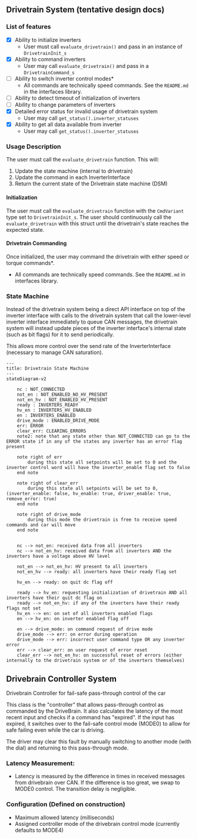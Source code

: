 
## Drivetrain System (tentative design docs)

### List of features

- [X] Ability to initialize inverters
    - User must call `evaluate_drivetrain()` and pass in an instance of `DrivetrainInit_s`
- [X] Ability to command inverters
    - User may call `evaluate_drivetrain()` and pass in a `DrivetrainCommand_s`
- [ ] Ability to switch inverter control modes*
    - All commands are technically speed commands. See the `README.md` in the interfaces library.
- [ ] Ability to detect timeout of initialization of inverters
- [ ] Ability to change parameters of inverters
- [X] Detailed error status for invalid usage of drivetrain system
    - User may call `get_status().inverter_statuses`
- [X] Ability to get all data available from inverter
    - User may call `get_status().inverter_statuses`

### Usage Description

The user must call the `evaluate_drivetrain` function. This will:
1) Update the state machine (internal to drivetrain)
2) Update the command in each InverterInterface
3) Return the current state of the Drivetrain state machine (DSM)

#### Initialization
The user must call the `evaluate_drivetrain` function with the `CmdVariant` type set to `DrivetrainInit_s`. The user should continuously call the `evaluate_drivetrain` with this struct until the drivetrain's state reaches the expected state.

#### Drivetrain Commanding

Once initialized, the user may command the drivetrain with either speed or torque commands*.
- All commands are technically speed commands. See the `README.md` in interfaces library.

### State Machine

Instead of the drivetrain system being a direct API interface on top of the inverter interface with calls to the drivetrain system that call the lower-level inverter interface immediately to queue CAN messages, the drivetrain system will instead update pieces of the inverter interface's internal state (such as bit flags) for it to send periodically.

This allows more control over the send rate of the InverterInterface (necessary to manage CAN saturation).


```
---
title: Drivetrain State Machine
---
stateDiagram-v2

    nc : NOT_CONNECTED 
    not_en : NOT_ENABLED_NO_HV_PRESENT
    not_en_hv : NOT_ENABLED_HV_PRESENT
    ready : INVERTERS_READY 
    hv_en : INVERTERS_HV_ENABLED
    en : INVERTERS_ENABLED
    drive_mode : ENABLED_DRIVE_MODE
    err: ERROR
    clear_err: CLEARING_ERRORS
    note2: note that any state other than NOT_CONNECTED can go to the ERROR state if in any of the states any inverter has an error flag present
    
    note right of err
        during this state all setpoints will be set to 0 and the inverter control word will have the inverter_enable flag set to false
    end note

    note right of clear_err
        during this state all setpoints will be set to 0, (inverter_enable: false, hv_enable: true, driver_enable: true, remove_error: true)
    end note

    note right of drive_mode
        during this mode the drivetrain is free to receive speed commands and car will move
    end note

    
    nc --> not_en: received data from all inverters
    nc --> not_en_hv: received data from all inverters AND the inverters have a voltage above HV level
    
    not_en --> not_en_hv: HV present to all inverters
    not_en_hv --> ready: all inverters have their ready flag set

    hv_en --> ready: on quit dc flag off

    ready --> hv_en: requesting initialization of drivetrain AND all inverters have their quit dc flag on
    ready --> not_en_hv: if any of the inverters have their ready flags not set
    hv_en --> en: on set of all inverters enabled flags
    en --> hv_en: on inverter enabled flag off

    en --> drive_mode: on command request of drive mode
    drive_mode --> err: on error during operation
    drive_mode --> err: incorrect user command type OR any inverter error
    err --> clear_err: on user request of error reset 
    clear_err --> not_en_hv: on successful reset of errors (either internally to the drivetrain system or of the inverters themselves)
```

## Drivebrain Controller System

Drivebrain Controller for fail-safe pass-through control of the car
  
This class is the "controller" that allows pass-through control as commanded by the DriveBrain. It also calculates the latency of the most recent input and
checks if a command has "expired". If the input has expired, it switches over to the fail-safe control mode (MODE0) to allow for safe failing even while the car is driving.

The driver may clear this fault by manually switching to another mode (with the dial) and returning to this pass-through mode.

### Latency Measurement:
- Latency is measured by the difference in times in received messages from drivebrain over CAN. If the difference is too great, we swap to MODE0 control. The
transition delay is negligible.

### Configuration (Defined on construction)
- Maximum allowed latency (milliseconds)
- Assigned controller mode of the drivebrain control mode (currently defaults to MODE4)